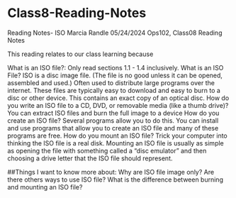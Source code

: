 # Class8-Reading-Notes
Reading Notes- ISO 
Marcia Randle
05/24/2024
Ops102, Class08 Reading Notes

This reading relates to our class learning because

What is an ISO file?: Only read sections 1.1 - 1.4 inclusively.
What is an ISO File?
ISO is a disc image file. (The file is no good unless it can be opened, assembled and used.) Often used to distribute large programs over the internet. These files are typically easy to download and easy to burn to a disc or other device. This contains an exact copy of an optical disc. 
How do you write an ISO file to a CD, DVD, or removable media (like a thumb drive)?
You can extract ISO files and burn the full image to a device
How do you create an ISO file?
Several programs allow you to do this. You can install and use programs that allow you to create an ISO file and many of these programs are free. 
How do you mount an ISO file?
Trick your computer into thinking the ISO file is a real disk. 
Mounting an ISO file is usually as simple as opening the file with something called a “disc emulator” and then choosing a drive letter that the ISO file should represent.




##Things I want to know more about:
Why are ISO file image only? 
Are there others ways to use ISO file?
What is the difference between burning and mounting an ISO file?
